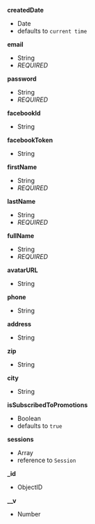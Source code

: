 **createdDate**  
-  Date  
-  defaults to `current time`  
  
**email**  
-  String  
- *REQUIRED*  
  
**password**  
-  String  
- *REQUIRED*  
  
**facebookId**  
-  String  
  
**facebookToken**  
-  String  
  
**firstName**  
-  String  
- *REQUIRED*  
  
**lastName**  
-  String  
- *REQUIRED*  
  
**fullName**  
-  String  
- *REQUIRED*  
  
**avatarURL**  
-  String  
  
**phone**  
-  String  
  
**address**  
-  String  
  
**zip**  
-  String  
  
**city**  
-  String  
  
**isSubscribedToPromotions**  
-  Boolean  
-  defaults to `true`  
  
**sessions**  
-  Array  
-  reference to `Session`  
  
**_id**  
-  ObjectID  
  
**__v**  
-  Number  
  
